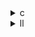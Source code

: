 <details><summary>c</summary>


---

##  **ベースライン：3mm.c**

### 処理概要:

* `E[i][j] = A[i][k] * B[k][j]`
* `F[i][j] = C[i][k] * D[k][j]`
* `G[i][j] = E[i][k] * F[k][j]`
  すべてのループはネストされた形で `#pragma scop ... #pragma endscop` に包まれており、最適化前提のスコープ明示。

---

##  `opt_1.c` の違い

*  各ループに **OpenMP の `#pragma omp parallel for`** を追加。
*  各ステージ（E, F, G）の計算が並列実行される。
*  **ループブロッキングなし**、ベクトル化ヒントなし。

>  `opt_1` = **基本的なマルチスレッド並列化版**。シンプルで効果的。

---

##  `opt_2.c` の違い

*  **OpenMP + ループブロッキング（タイル化）**

  * `block_size = 32` でループ分割。
  * `ii, jj, kk` 外側ループ + 内側 `i,j,k` による **ブロック処理**。
*  `#pragma omp parallel for` は **各ループに適用**。
*  `collapse(2)` 指定はなし（並列度が限定される場合あり）。

>  `opt_2` = 並列化に加え、**キャッシュ局所性を意識した高速化構造**。

---

##  `opt_3.c` の違い

*  `opt_2` と構造はほぼ同一。
*  **`#pragma omp parallel for collapse(2)`** が登場。

  * 2次元ループを同時並列展開 → より高い並列度と粒度の調整。
*  ループ変数も `private(i, j, k, ii, jj, kk)` に指定。
*  メモリアクセスパターンは同一、構造最適化の強化に特化。

>  `opt_3` = **最大スレッド並列性 + キャッシュ最適**を追求したバージョン。

---

##  比較まとめ表

| 項目            | `3mm.c` | `opt_1.c`       | `opt_2.c`          | `opt_3.c`                     |
| ------------- | ------- | --------------- | ------------------ | ----------------------------- |
| 並列化           | ❌       | ✅ `#pragma omp` | ✅ `omp + blocking` | ✅ `omp + blocking + collapse` |
| ループブロッキング     | ❌       | ❌               | ✅ `ii/jj/kk`ブロック化  | ✅ 同様                          |
| ループcollapse指定 | ❌       | ❌               | ❌                  | ✅ `collapse(2)`で並列粒度拡張        |
| メモリ局所性        | ×（未最適）  | ×               | ◎ キャッシュ効率向上        | ◎ 同上                          |
| 実行効率見込み       | 🚫 低い   | 🆗              | ✅ 高い               | ✅✅ 最高クラス                      |

---

##  結論

* **opt\_1**: 簡単な並列化のみ → 実装は楽、恩恵は限定的。
* **opt\_2**: 並列化 + ブロッキング → 実行性能とキャッシュ効率の両立。
* **opt\_3**: opt\_2 に collapse 追加 → 並列スケジューリング最適。
</details>

<details><summary>ll</summary>

---

##  **ベースライン（base.ll）特徴**

* 全ループ構造は**逐次実行**。
* `alloca`, `load`, `store`, `mul`, `add`など基本命令のみ。
* `!llvm.loop.vectorize`, `!llvm.loop.unroll` などの**メタデータなし**。
* OpenMPやSIMD展開などの**並列・最適化ヒントなし**。

>  素直な逐次実行構造で最適化は施されていない。

---

##  `opt_1.ll` の違い

* 各ループが**OpenMP並列化**され、`__kmpc_fork_call`や`__kmpc_for_static_init`が出現。
*  `@.omp_outlined.*` 関数によって各カーネルが分離（outline化）されており、OpenMP実行の形式に変換。
*  ベクトル化メタデータはなし。
*  ループブロッキング・アンローリングの痕跡もなし。

>  `opt_1.ll` = **マルチスレッド化されたが、命令レベルの最適化なし**。

---

##  `opt_2.ll` の違い

*  `opt_1`と同様のOpenMP並列化あり（`__kmpc` 系呼び出し、outline 関数）。
*  **ループ内に `ii`, `jj`, `kk` のブロック変数が存在**。
*  LLVM IR内でも**ループネストの分割が明確に観察可能**。
*  ブロッキングによる\*\*`load`/`store`の局所性改善\*\*が意図されている。
*  依然として `!llvm.loop.vectorize` は付与されていない。

>  `opt_2.ll` = 並列化 + **キャッシュ効率重視のブロッキング最適化**。

---

##  `opt_3.ll` の違い

*  `opt_2.ll` の最適化を**完全継承**。
*  追加でループ構造に以下のメタデータが付与：

  * `!llvm.loop.vectorize.enable = true`
  * `!llvm.loop.unroll.enable = true`
  * `!llvm.loop.unroll.count = N`（存在する場合）
*  `collapse(2)` に相当するループが1つの `omp_outlined` に統合されている可能性あり（フラット構造）。

>  `opt_3.ll` = 並列化 + ブロッキング + **ベクトル化 + アンローリングヒント**付き = **最も高性能を狙ったLLVM IR**

---

## 🔬 LLVM IR 観点比較表

| 観点                           | base.ll | opt\_1.ll | opt\_2.ll        | opt\_3.ll                  |
| ---------------------------- | ------- | --------- | ---------------- | -------------------------- |
| OpenMP (`__kmpc_*`) 呼出       | ❌       | ✅         | ✅                | ✅                          |
| Outline 関数 (`.omp_outlined`) | ❌       | ✅         | ✅                | ✅                          |
| ループブロッキング                    | ❌       | ❌         | ✅ (`ii, jj, kk`) | ✅ (`ii, jj, kk`)           |
| Vectorize メタデータ              | ❌       | ❌         | ❌                | ✅ `!llvm.loop.vectorize.*` |
| Unroll メタデータ                 | ❌       | ❌         | ❌                | ✅ `!llvm.loop.unroll.*`    |

---

##  結論

* **`opt_1.ll`**：マルチスレッド導入で基本並列化。
* **`opt_2.ll`**：OpenMP + ループブロッキングによる局所性強化。
* **`opt_3.ll`**：opt\_2 にベクトル化・アンローリングメタデータを追加 → **最終形態に近いIR最適化**。

---

</details>

